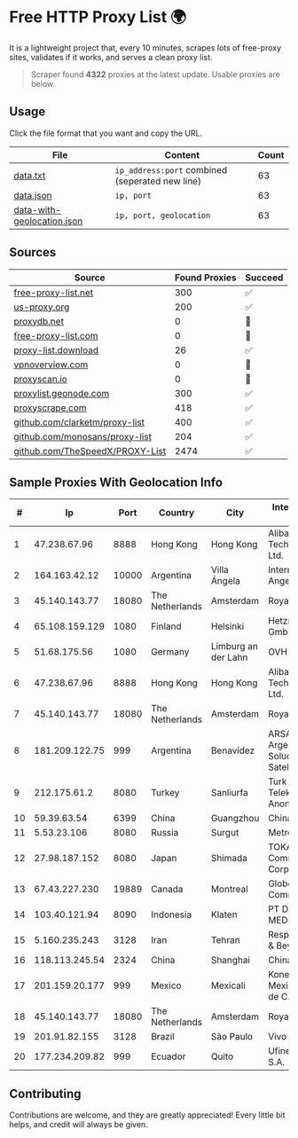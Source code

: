 
# Free HTTP Proxy List 🌍

It is a lightweight project that, every 10 minutes, scrapes lots of free-proxy sites, validates if it works, and serves a clean proxy list.


> Scraper found **4322** proxies at the latest update. Usable proxies are below.

## Usage

Click the file format that you want and copy the URL.


|File|Content|Count|
|----|-------|-----|
|[data.txt](https://raw.githubusercontent.com/themiralay/Proxy-List-World/master/data.txt)|`ip_address:port` combined (seperated new line)|63|
|[data.json](https://raw.githubusercontent.com/themiralay/Proxy-List-World/master/data.json)|`ip, port`|63|
|[data-with-geolocation.json](https://raw.githubusercontent.com/themiralay/Proxy-List-World/master/data-with-geolocation.json)|`ip, port, geolocation`|63|

## Sources

|Source|Found Proxies|Succeed|
|------|-------------|-------|
|[free-proxy-list.net](https://free-proxy-list.net)|300|✅|
|[us-proxy.org](https://www.us-proxy.org)|200|✅|
|[proxydb.net](http://proxydb.net)|0|🚫|
|[free-proxy-list.com](https://free-proxy-list.com/?page=&port=&type%5B%5D=http&type%5B%5D=https&up_time=0&search=Search)|0|🚫|
|[proxy-list.download](https://www.proxy-list.download/HTTP)|26|✅|
|[vpnoverview.com](https://vpnoverview.com/privacy/anonymous-browsing/free-proxy-servers)|0|🚫|
|[proxyscan.io](https://www.proxyscan.io)|0|🚫|
|[proxylist.geonode.com](https://proxylist.geonode.com/api/proxy-list?limit=300&page=1&sort_by=lastChecked&sort_type=desc&protocols=http,https)|300|✅|
|[proxyscrape.com](https://api.proxyscrape.com/v2/?request=displayproxies&protocol=http&timeout=10000&country=all&ssl=all&anonymity=all)|418|✅|
|[github.com/clarketm/proxy-list](https://raw.githubusercontent.com/clarketm/proxy-list/master/proxy-list-raw.txt)|400|✅|
|[github.com/monosans/proxy-list](https://raw.githubusercontent.com/monosans/proxy-list/main/proxies/http.txt)|204|✅|
|[github.com/TheSpeedX/PROXY-List](https://raw.githubusercontent.com/TheSpeedX/PROXY-List/master/http.txt)|2474|✅|


## Sample Proxies With Geolocation Info

|#|Ip|Port|Country|City|Internet Service Provider|
|-|--|----|-------|----|-------------------------|
|1|47.238.67.96|8888|Hong Kong|Hong Kong|Alibaba (US) Technology Co., Ltd.|
|2|164.163.42.12|10000|Argentina|Villa Ángela|Interret Villa Angela SRL|
|3|45.140.143.77|18080|The Netherlands|Amsterdam|RoyaleHosting BV|
|4|65.108.159.129|1080|Finland|Helsinki|Hetzner Online GmbH|
|5|51.68.175.56|1080|Germany|Limburg an der Lahn|OVH SAS|
|6|47.238.67.96|8888|Hong Kong|Hong Kong|Alibaba (US) Technology Co., Ltd.|
|7|45.140.143.77|18080|The Netherlands|Amsterdam|RoyaleHosting BV|
|8|181.209.122.75|999|Argentina|Benavídez|ARSAT - Empresa Argentina de Soluciones Satelitales S.A|
|9|212.175.61.2|8080|Turkey|Sanliurfa|Turk Telekomunikasyon Anonim Sirketi|
|10|59.39.63.54|6399|China|Guangzhou|Chinanet|
|11|5.53.23.106|8080|Russia|Surgut|Metroset Ltd|
|12|27.98.187.152|8080|Japan|Shimada|TOKAI Communications Corporation|
|13|67.43.227.230|19889|Canada|Montreal|GloboTech Communications|
|14|103.40.121.94|8090|Indonesia|Klaten|PT DINAMIKA MEDIAKOM|
|15|5.160.235.243|3128|Iran|Tehran|Respina Networks & Beyond PJSC|
|16|118.113.245.54|2324|China|Shanghai|Chinanet|
|17|201.159.20.177|999|Mexico|Mexicali|Konecta de Mexico, S. de R.L. de C.V.|
|18|45.140.143.77|18080|The Netherlands|Amsterdam|RoyaleHosting BV|
|19|201.91.82.155|3128|Brazil|São Paulo|Vivo|
|20|177.234.209.82|999|Ecuador|Quito|Ufinet Panama S.A.|



## Contributing

Contributions are welcome, and they are greatly appreciated! Every
little bit helps, and credit will always be given.

